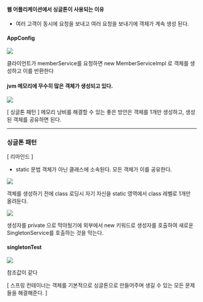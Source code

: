 #### 웹 어플리케이션에서 싱글톤이 사용되는 이유

- 여러 고객이 동시에 요청을 보내고 여러 요청을 보내기에 객체가 계속 생성 된다.
#### AppConfig
![](https://i.imgur.com/uEICwTb.png)

클라이언트가 memberService를 요청하면 new MemberServiceImpl 로 객체를 생성하고 이를 반환한다

#### jvm 메모리에 무수히 많은 객체가 생성되고 있다.
![](https://i.imgur.com/YBaMm9a.png)

[ 싱글톤 패턴 ]
메모리 낭비를 해결할 수 있는 좋은 방안은 객체를 1개만 생성하고, 생성된 객체를 공유하면 된다. 

---
### 싱글톤 패턴

[ 리마인드 ]
- static 문법
객체가 아닌 클래스에 소속된다. 모든 객체가 이를 공유한다.

![](https://i.imgur.com/ThSRElT.png)

객체를 생성하기 전에 class 로딩시 자기 자신을 static 영역에서 class 레벨로 1개만 올려둔다. 

![](https://i.imgur.com/sKLq3M6.png)

생성자를 private 으로 막아뒀기에 외부에서 new 키워드로 생성자를 호출하여 새로운 SingletonService를 호출하는 것을 막는다.

#### singletonTest
![](https://i.imgur.com/fX1o4jP.png)

참조값이 같다

[ 스프링 컨테이너는 객체를 기본적으로 싱글톤으로 만들어주며 생길 수 있는 모든 문제들을 해결해준다. ]


